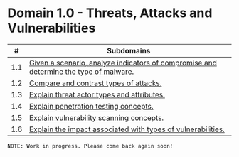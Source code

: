 # Domain 1.0 - Threats, Attacks and Vulnerabilities

| # | Subdomains   | 
|---|---|
|1.1 | [Given a scenario, analyze indicators of compromise and determine the type of malware.](https://github.com/erich-tech/Security_Plus/tree/main/Domain_1#readme) |
|1.2 | [Compare and contrast types of attacks.](https://github.com/erich-tech/Security_Plus/tree/main/Domain_1#readme) |
|1.3 | [Explain threat actor types and attributes.](https://github.com/erich-tech/Security_Plus/tree/main/Domain_1#readme) |
|1.4 | [Explain penetration testing concepts.](https://github.com/erich-tech/Security_Plus/tree/main/Domain_1#readme) |
|1.5 | [Explain vulnerability scanning concepts.](https://github.com/erich-tech/Security_Plus/tree/main/Domain_1#readme) |
|1.6 | [Explain the impact associated with types of vulnerabilities.](https://github.com/erich-tech/Security_Plus/tree/main/Domain_1#readme) |

```
NOTE: Work in progress. Please come back again soon! 
```

